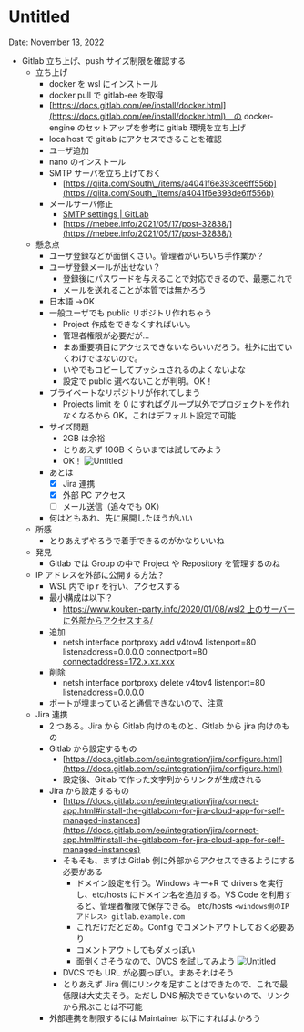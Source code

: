 # Untitled

Date: November 13, 2022

- Gitlab 立ち上げ、push サイズ制限を確認する
  - 立ち上げ
    - docker を wsl にインストール
    - docker pull で gitlab-ee を取得
    - [https://docs.gitlab.com/ee/install/docker.html](https://docs.gitlab.com/ee/install/docker.html)　の docker-engine のセットアップを参考に gitlab 環境を立ち上げ
    - localhost で gitlab にアクセスできることを確認
    - ユーザ追加
    - nano のインストール
    - SMTP サーバを立ち上げておく
      - [https://qiita.com/South\_/items/a4041f6e393de6ff556b](https://qiita.com/South_/items/a4041f6e393de6ff556b)
    - メールサーバ修正
      - [SMTP settings | GitLab](https://docs.gitlab.com/omnibus/settings/smtp.html)
      - [https://mebee.info/2021/05/17/post-32838/](https://mebee.info/2021/05/17/post-32838/)
  - 懸念点
    - ユーザ登録などが面倒くさい。管理者がいちいち手作業か？
    - ユーザ登録メールが出せない？
      - 登録後にパスワードを与えることで対応できるので、最悪これで
      - メールを送れることが本質では無かろう
    - 日本語 →OK
    - 一般ユーザでも public リポジトリ作れちゃう
      - Project 作成をできなくすればいい。
      - 管理者権限が必要だが…
      - まあ重要項目にアクセスできないならいいだろう。社外に出ていくわけではないので。
      - いやでもコピーしてプッシュされるのよくないよな
      - 設定で public 選べないことが判明。OK！
    - プライベートなリポジトリが作れてしまう
      - Projects limit を 0 にすればグループ以外でプロジェクトを作れなくなるから OK。これはデフォルト設定で可能
    - サイズ問題
      - 2GB は余裕
      - とりあえず 10GB くらいまでは試してみよう
      - OK！
        ![Untitled](Untitled%20de1766fded5e4a0d85422c0af2de4e08/Untitled.png)
    - あとは
      - [x] Jira 連携
      - [x] 外部 PC アクセス
      - [ ] メール送信（追々でも OK）
    - 何はともあれ、先に展開したほうがいい
  - 所感
    - とりあえずやろうで着手できるのがかなりいいね
  - 発見
    - Gitlab では Group の中で Project や Repository を管理するのね
  - IP アドレスを外部に公開する方法？
    - WSL 内で ip r を行い、アクセスする
    - 最小構成は以下？
      - [https://www.kouken-party.info/2020/01/08/wsl2 上のサーバーに外部からアクセスする/](https://www.kouken-party.info/2020/01/08/wsl2%E4%B8%8A%E3%81%AE%E3%82%B5%E3%83%BC%E3%83%90%E3%83%BC%E3%81%AB%E5%A4%96%E9%83%A8%E3%81%8B%E3%82%89%E3%82%A2%E3%82%AF%E3%82%BB%E3%82%B9%E3%81%99%E3%82%8B/)
    - 追加
      - netsh interface portproxy add v4tov4 listenport=80 listenaddress=0.0.0.0 connectport=80 [connectaddress=172.x.xx.xxx](http://connectaddress%3D172.x.xx.xxx/)
    - 削除
      - netsh interface portproxy delete v4tov4 listenport=80 listenaddress=0.0.0.0
    - ポートが埋まっていると通信できないので、注意
  - Jira 連携
    - 2 つある。Jira から Gitlab 向けのものと、Gitlab から jira 向けのもの
    - Gitlab から設定するもの
      - [https://docs.gitlab.com/ee/integration/jira/configure.html](https://docs.gitlab.com/ee/integration/jira/configure.html)
      - 設定後、Gitlab で作った文字列からリンクが生成される
    - Jira から設定するもの
      - [https://docs.gitlab.com/ee/integration/jira/connect-app.html#install-the-gitlabcom-for-jira-cloud-app-for-self-managed-instances](https://docs.gitlab.com/ee/integration/jira/connect-app.html#install-the-gitlabcom-for-jira-cloud-app-for-self-managed-instances)
      - そもそも、まずは Gitlab 側に外部からアクセスできるようにする必要がある
        - ドメイン設定を行う。Windows キー+R で drivers を実行し、etc/hosts にドメイン名を追加する。VS Code を利用すると、管理者権限で保存できる。
          etc/hosts
          `<windows側のIPアドレス> gitlab.example.com`
        - これだけだとだめ。Config でコメントアウトしておく必要あり
        - コメントアウトしてもダメっぽい
        - 面倒くさそうなので、DVCS を試してみよう
          ![Untitled](Untitled%20de1766fded5e4a0d85422c0af2de4e08/Untitled%201.png)
      - DVCS でも URL が必要っぽい。まあそれはそう
      - とりあえず Jira 側にリンクを足すことはできたので、これで最低限は大丈夫そう。ただし DNS 解決できていないので、リンクから飛ぶことは不可能
    - 外部連携を制限するには Maintainer 以下にすればよかろう
